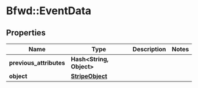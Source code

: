 # Bfwd::EventData

## Properties
Name | Type | Description | Notes
------------ | ------------- | ------------- | -------------
**previous_attributes** | **Hash&lt;String, Object&gt;** |  | 
**object** | [**StripeObject**](StripeObject.md) |  | 


